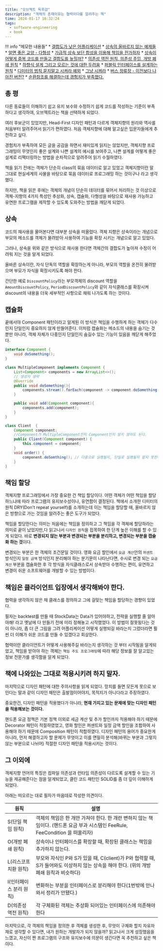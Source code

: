 ```yaml
---
title: "오브젝트 독후감"
description: "객체의 존재이유는 협력이다를 알려주는 책"
time: 2024-01-17 16:32:24
tags:
  - software-engineering
  - book
---
```

!!! info "메모한 내용들"
    * [결합도가 낮은 어플리케이션](/fromitive-diary/idea/2024-01-16-software-engineering/)
    * [상속의 올바르지 않는 예제들](/fromitive-diary/idea/2024-01-10-software-engineering/)
    * [알면 좋은 교양 - 다형성](/fromitive-diary/idea/2024-01-09-info/)
    * [가급적 상속 보단 합성을 이용해 책임을 전가하자](/fromitive-diary/idea/2023-12-30-software-engineering/)
    * [상속이 어떻게 중복 코드를 만들고 결합도를 높힐까?](/fromitive-diary/idea/2023-12-29-software-engineering/)
    * [의존성 역전 원칙, 의존성 주입, 개방 폐쇄 원칙](/fromitive-diary/idea/2023-12-26-software-engineering/)
    * [하향식 설계 그리고 모르는 것에 대한 두려움](/fromitive-diary/idea/2023-12-22-software-engineering/)
    * [퍼블릭 인터페이스를 설계하는 원칙](/fromitive-diary/idea/2023-12-19-software-engineering/)
    * [디미터의 법칙 묻지말고 시켜라 예외](/fromitive-diary/idea/2023-12-18-software-engineering/)
    * [그냥 시켜라](/fromitive-diary/idea/2023-12-14-software-engineering/)
    * [버스 정류장 - 이전보다 나아진 버전?](/fromitive-diary/idea/2023-12-11-software-engineering/)
    * [순환참조를 해결하는데 경험치가 부족했다.](/fromitive-diary/diary/2023-12-03-diary/)

## 총 평

다른 동료들이 이해하기 쉽고 유지 보수와 수정하기 쉽게 코드를 작성하는 기준이 부족하다고 생각하여, 오브젝트라는 책을 선택하게 되었다. 

여러 후보군이 있었지만, Head-First 디자인 패턴과 다르게 객체지향의 원리와 역사를 처음부터 알려주어서 읽기가 편하였다. 처음 객체지향에 대해 알고싶은 입문자들에게 추천하고 싶다.

경험치가 부족하여 모든 글을 공감을 하면서 재미있게 읽지는 않았지만, 객체지향 프로그래밍이 무엇인지 좋은 설계와 나쁜 설계의 예시를 보여주고, 나쁜 설계를 어떻게 좋은 설계로 리팩터링하는 방법을 순차적으로 알려주어 읽기 수월하였다.

책을 읽기 전에는 객체가 단순히 class의 묶음 데이터로 알고 있었고 객체지향이란 말 그대로 현실세계의 사물을 바탕으로 묶음 데이터로 프로그래밍 하는 것이구나 라고 생각했다.

하지만, 책을 읽은 후에는 객체의 개념이 단순히 데이터를 묶어서 처리하는 것 이상으로 객체-지향의 4가지 특성인 추상화, 상속, 캡슐화, 다형성을 바탕으로 재사용 가능하고 유연한 프로그램을 제작할 수 있도록 도와주는 방법을 깨닫게 되었다.

## 상속

코드의 재사용을 물어본다면 대부분 상속을 떠올렸다. 객체 지향은 상속이라는 개념으로 부모의 메소드를 객체가 물려받아 사용하여 기능을 확장 시키는 개념으로 알고 있었다. 

그러나, 상속을 위와 같은 방식으로 재사용 한다면 객체간의 결합도가 높아져 수정이 어려워 지는 것을 알게 되었다.

올바른 상속이란, 자식 단독의 역할을 확장하는게 아니라, 부모의 역할을 온전히 물려받으며 부모가 자식을 확장시키도록 해야 한다.

간단한 예로 `DiscountPolicy`라는 부모객체의 discount 역할을 `AmountDiscountPolicy`, `PeriodDiscountPolicy`와 같이 자식클래스를 확장시켜 discount의 내용을 더욱 세부적인 사항으로 채워 나가도록 하는 것이다.

## 캡슐화

끝에서야 Component 패턴이라고 알게된 이 방식은 책임을 수행하게 하는 객체가 다수인지 단일인지 중요하지 않게 만들어준다. 이처럼 캡슐화는 메소드의 내용을 숨기는 것 뿐만 아니라, 객체 자체가 다중인지 단일인지 숨길수 있는 기능이 있음을 깨닫게 해주었다.

``` java
interface Component {
    void doSomething();
}

class MultipleComponent implements Component {
    List<Component> components = new ArrayList<>();
    // 생성자 생략
    @Override
    public void doSomething(){
        components.stream().forEach(component -> component.doSomething());
    }

    public void add(Component component){
        components.add(component);
    }
}

class Client  {
    Component component;
    //Component가 MultipleComponent인지 Component인지 알지 않아도 된다.
    public Client(Component component) {
        this.component = component;
    }
    void order() {
        component.doSomthing(); // 다중으로 실행될지, 단일로 실행될지 알지 못한다.
    }
}
```

## 책임 할당

객체지향 프로그래밍에서 가장 중요한 건 책임 할당이다. 어떤 객체가 어떤 책임을 할당하느냐에 따라 프로그램의 유지보수성이나, 유연함이 결정된다. 책에서 소개한 디미터의 원칙 DRY(Don't repeat yourself)를 소개하는데 이는 책임을 할당할 때, 올바르지 않은 방향으로 가는 것임을 알려주는 좋은 도구가 되었다.

책임을 할당한다는 의미는 처음에는 책임을 정의하고 그 책임을 각 객체에 할당하라는 의미로 끝이 났었지만,다 읽고나서 `디자인 원칙`을 접목하여 한 단계 높은 이해를 할 수 있게 되었다. 바로 **변경되지 않는 부분과 변경되는 부분을 분리하고, 변경되는 부분을 캡슐화 하는 것**이다.

변경되는 부분은 한 객체의 조건문일 것이다. 영화 요금 할인에서 `요금 계산`안의 `퍼센트` 방식인지 `일정 금액` 방식인지 분리해야 하는 분기문이 나타난다면, 수시로 변경 되는 `요금 계산` 부분을 캡슐화한 후 각 방식을 자식클래스로서 상속받아 수행하는 편이, 유연하고 변경이 쉬운 소프트웨어를 개발할 수 있는 방법이다.

## 책임은 클라이언트 입장에서 생각해봐야 한다.

협력을 생각하지 않은 채 클래스를 정의하고 그에 걸맞는 책임을 할당하는 경향이 있었다.

필자는 backtest를 만들 때 StockData는 Data가 있어야하고, 전략을 실행할 줄 알아야해! 라고 옛날에 다 만들기 전에 미리 정해놓고 시작했었다. 이 방법이 잘못됬다는 것이 아니라, 좀 더 큰 그림을 그려 어플리케이션 어떻게 실행되길 바라는지 그렸더라면 훨씬 더 이해가 쉬운 코드를 만들 수 있겠다고 회상한다.

협력이란 클라이언트가 어떻게 사용해주길 바라는지 생각하는 것 부터 시작됨을 알게되었고, 책임을 받아야 하는 객체는 `책임 주도 프로그래밍`에 따라 해당 정보를 잘 알고있는 정보 전문가를 생각함을 알게 되었다.

## 책에 나와있는 그대로 적용시키려 하지 말자.

마지막으로 디자인 패턴에 대한 주의사항을 읽게 되었다. 망치를 들면 모든게 못으로 보인다는 말과 같이 디자인 패턴은 출발점이어야지, 목적지가 아니다라고 주장하였다.

중요한건, 디자인 패턴을 적용했다가 아니라, **현재 가지고 있는 문제에 맞는 디자인 패턴을 적용해보는 것이다.**

핸드폰 요금 정책은 기본 정책 이외로 세금 계산 및 추가 할인까지 적용해야 하기 때문에 Decorator 패턴이 적절하였었고, 영화 할인은 퍼센트와 일정 금액 할인을 조합하여 사용해야 하기 때문에 Composition 패턴이 적합하였다. 디자인 패턴의 용어가 중요한게 아니라, 먼저 해결하고자 할 문제가 무엇이고 이를 면밀히 분석해(바뀌는 부분과 그렇지 않는 부분으로 나뉘어) 적절한 디자인 패턴을 적용시키는 것이다.

## 그 이외에

객체지향 언어의 특징은 컴파일 의존성과 런타임 의존성이 다르도록 설계할 수 있는 기능을 제공해준다는 점을 알게되었고, 클린 코드 패턴인 SOLID를 좀 더 깊이 이해하게 되었다.

아래는 떠오르는 대로 필자가 마음데로 작성한 의견이다.

| 원칙                    | 설명                                                                                                                                    |
| ----------------------- | --------------------------------------------------------------------------------------------------------------------------------------- |
| S(단일 책임 원칙)       | 객체의 책임은 한 개만 가져야 한다. 한 개란 변하지 않는 책임이다. (핸드폰 요금 부과 시스템인 FeeRule, FeeCondition 을 떠올리자)          |
| O(개방 폐쇄 원칙)       | 상속이나 인터페이스를 확장할 때, 확장된 클래스는 책임을 추가하지 않는다.                                                                |
| L(리스코프 치환 원칙)   | 부모와 자식인 P와 S가 있을 때, C(client)가 P와 협력할 때, S가 들어와도 이상하지 않는 상속을 해야 한다. (위의 개방 폐쇄 원칙과 비슷하다) |
| I(인터페이스 분리 원칙) | 변화하는 부분을 인터페이스로 분리해야 한다(1번밖에 안나와서 정리가 안됐다.)                                                             |
| D(의존성 역전 원칙)     | 각 구체화된 객체는 추상화 되어있는 인터페이스에 의존해야 한다                                                                           |

마지막으로, 각 객체의 책임을 정의한 후 객체를 생성한 후, 무엇이 구체화 할지 자유자재로 생각할 수 있다면, 내가 원하는 개발자가 되지 않을까? 읽고나서 크게 성장했음을 느꼈고, 자신이 짠 프로그램의 구조와 유지보수에 의문이 생긴다면 꼭 추천하고 싶은 책이다.